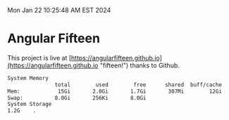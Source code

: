 Mon Jan 22 10:25:48 AM EST 2024

# Angular Fifteen


This project is live at [https://angularfifteen.github.io](https://angularfifteen.github.io "fifteen!") thanks to Github.

```bash
System Memory
               total        used        free      shared  buff/cache   available
Mem:            15Gi       2.0Gi       1.7Gi       307Mi        12Gi        13Gi
Swap:          8.0Gi       256Ki       8.0Gi
System Storage
1.2G	.
